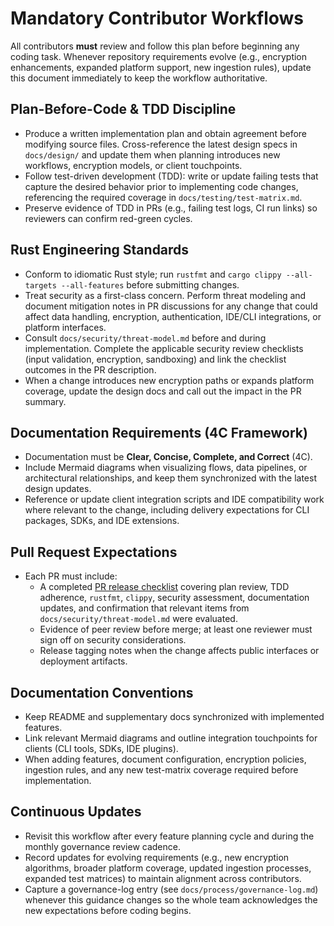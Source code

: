 # Mandatory Contributor Workflows

All contributors **must** review and follow this plan before beginning any coding task. Whenever repository requirements evolve (e.g., encryption enhancements, expanded platform support, new ingestion rules), update this document immediately to keep the workflow authoritative.

## Plan-Before-Code & TDD Discipline
- Produce a written implementation plan and obtain agreement before modifying source files. Cross-reference the latest design specs in `docs/design/` and update them when planning introduces new workflows, encryption models, or client touchpoints.
- Follow test-driven development (TDD): write or update failing tests that capture the desired behavior prior to implementing code changes, referencing the required coverage in `docs/testing/test-matrix.md`.
- Preserve evidence of TDD in PRs (e.g., failing test logs, CI run links) so reviewers can confirm red-green cycles.

## Rust Engineering Standards
- Conform to idiomatic Rust style; run `rustfmt` and `cargo clippy --all-targets --all-features` before submitting changes.
- Treat security as a first-class concern. Perform threat modeling and document mitigation notes in PR discussions for any change that could affect data handling, encryption, authentication, IDE/CLI integrations, or platform interfaces.
- Consult `docs/security/threat-model.md` before and during implementation. Complete the applicable security review checklists (input validation, encryption, sandboxing) and link the checklist outcomes in the PR description.
- When a change introduces new encryption paths or expands platform coverage, update the design docs and call out the impact in the PR summary.

## Documentation Requirements (4C Framework)
- Documentation must be **Clear, Concise, Complete, and Correct** (4C).
- Include Mermaid diagrams when visualizing flows, data pipelines, or architectural relationships, and keep them synchronized with the latest design updates.
- Reference or update client integration scripts and IDE compatibility work where relevant to the change, including delivery expectations for CLI packages, SDKs, and IDE extensions.

## Pull Request Expectations
- Each PR must include:
  - A completed [PR release checklist](docs/process/pr-release-checklist.md) covering plan review, TDD adherence, `rustfmt`, `clippy`, security assessment, documentation updates, and confirmation that relevant items from `docs/security/threat-model.md` were evaluated.
  - Evidence of peer review before merge; at least one reviewer must sign off on security considerations.
  - Release tagging notes when the change affects public interfaces or deployment artifacts.

## Documentation Conventions
- Keep README and supplementary docs synchronized with implemented features.
- Link relevant Mermaid diagrams and outline integration touchpoints for clients (CLI tools, SDKs, IDE plugins).
- When adding features, document configuration, encryption policies, ingestion rules, and any new test-matrix coverage required before implementation.

## Continuous Updates
- Revisit this workflow after every feature planning cycle and during the monthly governance review cadence.
- Record updates for evolving requirements (e.g., new encryption algorithms, broader platform coverage, updated ingestion processes, expanded test matrices) to maintain alignment across contributors.
- Capture a governance-log entry (see `docs/process/governance-log.md`) whenever this guidance changes so the whole team acknowledges the new expectations before coding begins.
